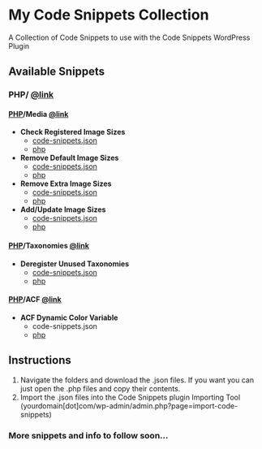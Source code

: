 # My Code Snippets Collection
A Collection of Code Snippets to use with the Code Snippets WordPress Plugin

## Available Snippets

### PHP/ [@link](https://github.com/zeinnicholas/My-Code-Snippets-Collection/tree/master/PHP)

#### [PHP](https://github.com/zeinnicholas/My-Code-Snippets-Collection/tree/master/PHP)/Media [@link](https://github.com/zeinnicholas/My-Code-Snippets-Collection/tree/master/PHP/Media)
* **Check Registered Image Sizes** 
  * [code-snippets.json](https://github.com/zeinnicholas/My-Code-Snippets-Collection/blob/master/PHP/Media/media-check-registered-image-sizes.code-snippets.json) 
  * [php](https://github.com/zeinnicholas/My-Code-Snippets-Collection/blob/master/PHP/Media/media-check-registered-image-sizes.code-snippets.php)
* **Remove Default Image Sizes** 
  * [code-snippets.json](https://github.com/zeinnicholas/My-Code-Snippets-Collection/blob/master/PHP/Media/media-remove-default-image-sizes.code-snippets.json) 
  * [php](https://github.com/zeinnicholas/My-Code-Snippets-Collection/blob/master/PHP/Media/media-remove-default-image-sizes.code-snippets.php)
* **Remove Extra Image Sizes** 
  * [code-snippets.json](https://github.com/zeinnicholas/My-Code-Snippets-Collection/blob/master/PHP/Media/media-remove-extra-image-sizes.code-snippets.json) 
  * [php](https://github.com/zeinnicholas/My-Code-Snippets-Collection/blob/master/PHP/Media/media-remove-extra-image-sizes.code-snippets.php)
* **Add/Update Image Sizes** 
  * [code-snippets.json](https://github.com/zeinnicholas/My-Code-Snippets-Collection/blob/master/PHP/Media/media-addupdate-image-sizes.code-snippets.json) 
  * [php](https://github.com/zeinnicholas/My-Code-Snippets-Collection/blob/master/PHP/Media/media-addupdate-image-sizes.code-snippets.php)

#### [PHP](https://github.com/zeinnicholas/My-Code-Snippets-Collection/tree/master/PHP)/Taxonomies [@link](https://github.com/zeinnicholas/My-Code-Snippets-Collection/tree/master/PHP/Taxonomies)
* **Deregister Unused Taxonomies** 
  * [code-snippets.json](https://github.com/zeinnicholas/My-Code-Snippets-Collection/blob/master/PHP/Taxonomies/cleanup-deregister-unused-taxonomies.code-snippets.json) 
  * [php](https://github.com/zeinnicholas/My-Code-Snippets-Collection/blob/master/PHP/Taxonomies/cleanup-deregister-unused-taxonomies.code-snippets.php)

#### [PHP](https://github.com/zeinnicholas/My-Code-Snippets-Collection/tree/master/PHP)/ACF [@link](https://github.com/zeinnicholas/My-Code-Snippets-Collection/tree/master/PHP/ACF)
* **ACF Dynamic Color Variable**
  * code-snippets.json
  * [php](https://github.com/zeinnicholas/My-Code-Snippets-Collection/tree/master/PHP/ACF/acf-dynamic-color-variable.php)

## Instructions

1. Navigate the folders and download the .json files. If you want you can just open the .php files and copy their contents.
2. Import the .json files into the Code Snippets plugin Importing Tool (yourdomain[dot]com/wp-admin/admin.php?page=import-code-snippets)

### More snippets and info to follow soon...
